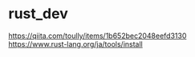 # rust_dev
https://qiita.com/toully/items/1b652bec2048eefd3130<br>
https://www.rust-lang.org/ja/tools/install
